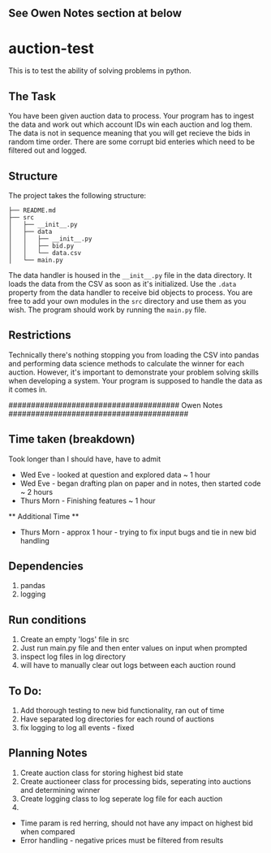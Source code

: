 ## See Owen Notes section at below

# auction-test
This is to test the ability of solving problems in python. 

## The Task
You have been given auction data to process. Your program has to ingest the data and work out which account 
IDs win each auction and log them. The data is not in sequence meaning that you will get recieve the bids in random time order. There are some corrupt bid enteries which need to be filtered out and logged.

## Structure
The project takes the following structure:

```
├── README.md
├── src
│   ├── __init__.py
│   ├── data
│   │   ├── __init__.py
│   │   ├── bid.py
│   │   └── data.csv
│   └── main.py
```

The data handler is housed in the ```__init__.py``` file in the data directory. It loads the data from the 
CSV as soon as it's initialized. Use the ```.data``` property from the data handler to receive bid 
objects to process. You are free to add your own modules in the ```src``` directory and use them as you wish. The program should work by running the ```main.py``` file.  

## Restrictions 
Technically there's nothing stopping you from loading the CSV into pandas and performing data science 
methods to calculate the winner for each auction. However, it's important to demonstrate your problem 
solving skills when developing a system. Your program is supposed to handle the data as it comes in.


###################################### Owen Notes ########################################

## Time taken (breakdown)
Took longer than I should have, have to admit

* Wed Eve - looked at question and explored data ~ 1 hour
* Wed Eve - began drafting plan on paper and in notes, then started code ~ 2 hours
* Thurs Morn - Finishing features ~ 1 hour

** Additional Time **
* Thurs Morn - approx 1 hour - trying to fix input bugs and tie in new bid handling

## Dependencies
1. pandas
2. logging

## Run conditions
1. Create an empty 'logs' file in src
2. Just run main.py file and then enter values on input when prompted
3. inspect log files in log directory
4. will have to manually clear out logs between each auction round

## To Do:

1. Add thorough testing to new bid functionality, ran out of time
2. Have separated log directories for each round of auctions
3. fix logging to log all events - fixed 

## Planning Notes

1. Create auction class for storing highest bid state
2. Create auctioneer class for processing bids, seperating into auctions and determining winner
3. Create logging class to log seperate log file for each auction
4. 

* Time param is red herring, should not have any impact on highest bid when compared
* Error handling - negative prices must be filtered from results